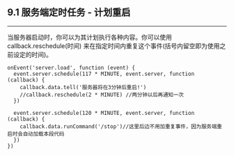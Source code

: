 ## 9.1 服务端定时任务 - 计划重启

---

当服务器启动时，你可以为其计划执行各种内容。你可以使用 callback.reschedule(时间) 来在指定时间内重复这个事件(括号内留空即为使用之前设定的时间)。

```
onEvent('server.load', function (event) {
  event.server.schedule(117 * MINUTE, event.server, function (callback) {
    callback.data.tell('服务器将在3分钟后重启!')
    //callback.reschedule(2 * MINUTE) //两分钟以后再通知一次
  })
  
  event.server.schedule(120 * MINUTE, event.server, function (callback) {
    callback.data.runCommand('/stop')//这里后边不用加重复事件，因为服务端重启时会自动加载本段代码
  })
})
```

